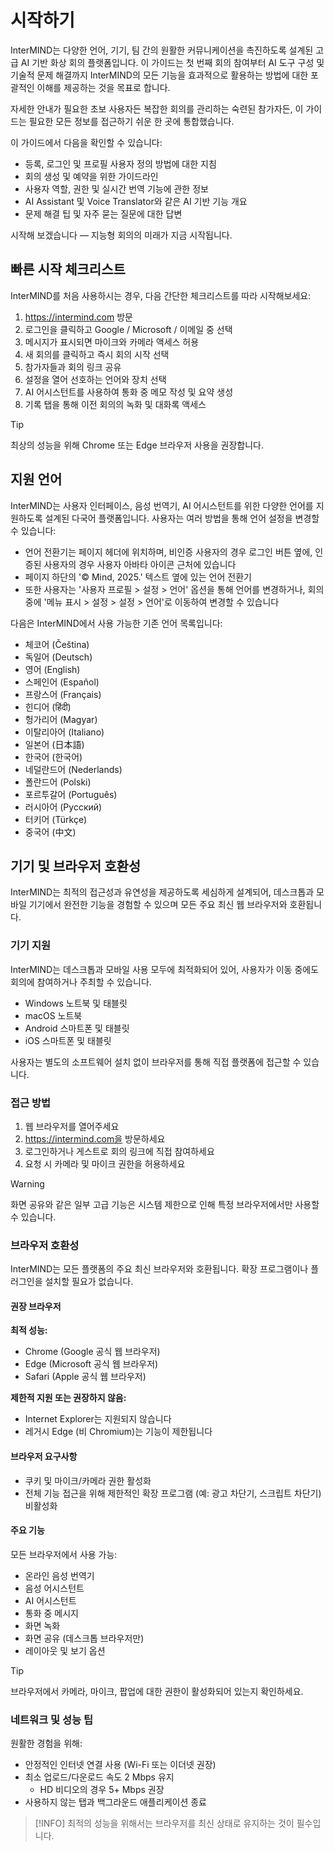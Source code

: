 # 시작하기

InterMIND는 다양한 언어, 기기, 팀 간의 원활한 커뮤니케이션을 촉진하도록 설계된 고급 AI 기반 화상 회의 플랫폼입니다. 이 가이드는 첫 번째 회의 참여부터 AI 도구 구성 및 기술적 문제 해결까지 InterMIND의 모든 기능을 효과적으로 활용하는 방법에 대한 포괄적인 이해를 제공하는 것을 목표로 합니다.

자세한 안내가 필요한 초보 사용자든 복잡한 회의를 관리하는 숙련된 참가자든, 이 가이드는 필요한 모든 정보를 접근하기 쉬운 한 곳에 통합했습니다.

이 가이드에서 다음을 확인할 수 있습니다:

- 등록, 로그인 및 프로필 사용자 정의 방법에 대한 지침
- 회의 생성 및 예약을 위한 가이드라인
- 사용자 역할, 권한 및 실시간 번역 기능에 관한 정보
- AI Assistant 및 Voice Translator와 같은 AI 기반 기능 개요
- 문제 해결 팁 및 자주 묻는 질문에 대한 답변

시작해 보겠습니다 — 지능형 회의의 미래가 지금 시작됩니다.

## 빠른 시작 체크리스트

InterMIND를 처음 사용하시는 경우, 다음 간단한 체크리스트를 따라 시작해보세요:

1. https://intermind.com 방문
2. 로그인을 클릭하고 Google / Microsoft / 이메일 중 선택
3. 메시지가 표시되면 마이크와 카메라 액세스 허용
4. 새 회의를 클릭하고 즉시 회의 시작 선택
5. 참가자들과 회의 링크 공유
6. 설정을 열어 선호하는 언어와 장치 선택
7. AI 어시스턴트를 사용하여 통화 중 메모 작성 및 요약 생성
8. 기록 탭을 통해 이전 회의의 녹화 및 대화록 액세스

> [!TIP]
> 최상의 성능을 위해 Chrome 또는 Edge 브라우저 사용을 권장합니다.

## 지원 언어

InterMIND는 사용자 인터페이스, 음성 번역기, AI 어시스턴트를 위한 다양한 언어를 지원하도록 설계된 다국어 플랫폼입니다. 사용자는 여러 방법을 통해 언어 설정을 변경할 수 있습니다:

- 언어 전환기는 페이지 헤더에 위치하며, 비인증 사용자의 경우 로그인 버튼 옆에, 인증된 사용자의 경우 사용자 아바타 아이콘 근처에 있습니다
- 페이지 하단의 '© Mind, 2025.' 텍스트 옆에 있는 언어 전환기
- 또한 사용자는 '사용자 프로필 > 설정 > 언어' 옵션을 통해 언어를 변경하거나, 회의 중에 '메뉴 표시 > 설정 > 설정 > 언어'로 이동하여 변경할 수 있습니다

다음은 InterMIND에서 사용 가능한 기존 언어 목록입니다:

- 체코어 (Čeština)
- 독일어 (Deutsch)
- 영어 (English)
- 스페인어 (Español)
- 프랑스어 (Français)
- 힌디어 (हिंदी)
- 헝가리어 (Magyar)
- 이탈리아어 (Italiano)
- 일본어 (日本語)
- 한국어 (한국어)
- 네덜란드어 (Nederlands)
- 폴란드어 (Polski)
- 포르투갈어 (Português)
- 러시아어 (Русский)
- 터키어 (Türkçe)
- 중국어 (中文)

## 기기 및 브라우저 호환성

InterMIND는 최적의 접근성과 유연성을 제공하도록 세심하게 설계되어, 데스크톱과 모바일 기기에서 완전한 기능을 경험할 수 있으며 모든 주요 최신 웹 브라우저와 호환됩니다.

### 기기 지원

InterMIND는 데스크톱과 모바일 사용 모두에 최적화되어 있어, 사용자가 이동 중에도 회의에 참여하거나 주최할 수 있습니다.

- Windows 노트북 및 태블릿
- macOS 노트북
- Android 스마트폰 및 태블릿
- iOS 스마트폰 및 태블릿

사용자는 별도의 소프트웨어 설치 없이 브라우저를 통해 직접 플랫폼에 접근할 수 있습니다.

### 접근 방법

1. 웹 브라우저를 열어주세요
2. https://intermind.com을 방문하세요
3. 로그인하거나 게스트로 회의 링크에 직접 참여하세요
4. 요청 시 카메라 및 마이크 권한을 허용하세요

> [!WARNING]
> 화면 공유와 같은 일부 고급 기능은 시스템 제한으로 인해 특정 브라우저에서만 사용할 수 있습니다.

### 브라우저 호환성

InterMIND는 모든 플랫폼의 주요 최신 브라우저와 호환됩니다. 확장 프로그램이나 플러그인을 설치할 필요가 없습니다.

#### 권장 브라우저

**최적 성능:**

- Chrome (Google 공식 웹 브라우저)
- Edge (Microsoft 공식 웹 브라우저)
- Safari (Apple 공식 웹 브라우저)

**제한적 지원 또는 권장하지 않음:**

- Internet Explorer는 지원되지 않습니다
- 레거시 Edge (비 Chromium)는 기능이 제한됩니다

#### 브라우저 요구사항

- 쿠키 및 마이크/카메라 권한 활성화
- 전체 기능 접근을 위해 제한적인 확장 프로그램 (예: 광고 차단기, 스크립트 차단기) 비활성화

#### 주요 기능

모든 브라우저에서 사용 가능:

- 온라인 음성 번역기
- 음성 어시스턴트
- AI 어시스턴트
- 통화 중 메시지
- 화면 녹화
- 화면 공유 (데스크톱 브라우저만)
- 레이아웃 및 보기 옵션

> [!TIP]
> 브라우저에서 카메라, 마이크, 팝업에 대한 권한이 활성화되어 있는지 확인하세요.

### 네트워크 및 성능 팁

원활한 경험을 위해:

- 안정적인 인터넷 연결 사용 (Wi-Fi 또는 이더넷 권장)
- 최소 업로드/다운로드 속도 2 Mbps 유지
  - HD 비디오의 경우 5+ Mbps 권장
- 사용하지 않는 탭과 백그라운드 애플리케이션 종료

> [!INFO]
> 최적의 성능을 위해서는 브라우저를 최신 상태로 유지하는 것이 필수입니다.